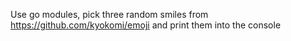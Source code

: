 Use go modules, pick three random smiles from https://github.com/kyokomi/emoji and print them into the console